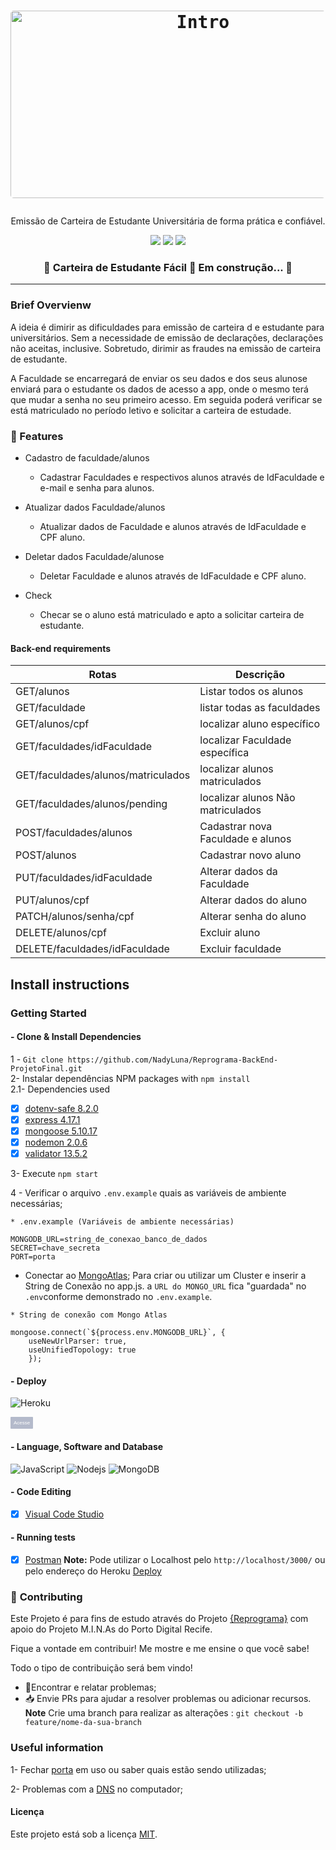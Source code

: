 <h1 align="center">
 
 <p align="center">
  <kbd>
    <img width="600" style="border-radius: 5px" height="300" src="https://imgur.com/9MhsZYN.gif" alt="Intro">
  </kbd>

</h1>

 
 <p align="center"> Emissão de Carteira de Estudante Universitária de forma prática e confiável.</p>
 
<p align="center">
<img src="https://img.shields.io/github/issues/NadyLuna/Reprograma-BackEnd-ProjetoFinal">
 <img src="https://img.shields.io/github/forks/NadyLuna/Reprograma-BackEnd-ProjetoFinal" >  
 <img src="https://img.shields.io/github/stars/NadyLuna/Reprograma-BackEnd-ProjetoFinal" > </p>


 <h3 align="center"> 
	🚧  Carteira de Estudante Fácil 🚀 Em construção...  🚧
</h3>

_____

### Brief Overvienw

  A ideia é dimirir as dificuldades para emissão de carteira d e estudante para universitários. Sem a necessidade de emissão de declarações, declarações não aceitas, inclusive. Sobretudo, dirimir as fraudes na emissão de carteira de estudante.

  A Faculdade se encarregará de enviar os seu dados e dos seus alunose enviará para o estudante os dados de acesso a app, onde o mesmo terá que mudar a senha no seu primeiro acesso. Em seguida poderá verificar se está matriculado no período letivo e solicitar a carteira de estudade.
 
### :checkered_flag: Features 

- Cadastro de faculdade/alunos
   - Cadastrar Faculdades e respectivos alunos através de IdFaculdade e e-mail e senha para alunos.

- Atualizar dados Faculdade/alunos
   - Atualizar dados de Faculdade e alunos através de IdFaculdade e CPF aluno.

- Deletar dados Faculdade/alunose
   - Deletar Faculdade e alunos através de IdFaculdade e CPF aluno.

- Check  
   - Checar se o aluno está matriculado e apto a solicitar carteira de estudante.

#### Back-end requirements
 
| Rotas                                   |  Descrição
| --------------------------------------- | --------------------------------------------|
| GET/alunos                              | Listar todos os alunos                      |
| GET/faculdade                           | listar todas as faculdades                  |
| GET/alunos/cpf                          | localizar aluno específico                  |
| GET/faculdades/idFaculdade              | localizar Faculdade específica              |
| GET/faculdades/alunos/matriculados      | localizar alunos matriculados               |
| GET/faculdades/alunos/pending           | localizar alunos Não matriculados           |
| POST/faculdades/alunos                  | Cadastrar nova Faculdade e alunos           |
| POST/alunos                             | Cadastrar novo aluno                        |
| PUT/faculdades/idFaculdade              | Alterar dados da Faculdade                  |
| PUT/alunos/cpf                          | Alterar dados do aluno                      |
| PATCH/alunos/senha/cpf                  | Alterar senha do aluno                      |
| DELETE/alunos/cpf                       | Excluir aluno                               |
| DELETE/faculdades/idFaculdade           | Excluir faculdade                           |


## **Install instructions**

### Getting Started

#### - Clone & Install Dependencies
1 - `Git clone https://github.com/NadyLuna/Reprograma-BackEnd-ProjetoFinal.git`  
2- Instalar dependências NPM packages with `npm install`  
2.1-  Dependencies used   
- [x] [dotenv-safe 8.2.0](https://https://www.npmjs.com/package/dotenv-safe)  
- [x] [express 4.17.1](https://https://expressjs.com/pt-br/)  
- [x] [mongoose 5.10.17](https://https://mongoosejs.com/docs/)  
- [x] [nodemon 2.0.6](https://https://www.npmjs.com/package/nodemon)
- [x] [validator 13.5.2](https://www.npmjs.com/package/validator)

3- Execute `npm start`

4 -  Verificar o arquivo `.env.example` quais as variáveis de ambiente necessárias;
```
* .env.example (Variáveis de ambiente necessárias)

MONGODB_URL=string_de_conexao_banco_de_dados
SECRET=chave_secreta
PORT=porta
```

- Conectar ao [MongoAtlas](https://www.mongodb.com/cloud/atlas); Para criar ou utilizar um Cluster e inserir a String de Conexão no app.js. a `URL do MONGO_URL` fica "guardada" no `.env`conforme demonstrado no `.env.example`.

``` 
* String de conexão com Mongo Atlas
   
mongoose.connect(`${process.env.MONGODB_URL}`, {
    useNewUrlParser: true,      
    useUnifiedTopology: true
    });
```
#### - Deploy 
![Heroku](https://img.shields.io/badge/Heroku-430098?align=style=flat-square&logo=heroku&logoColor=white)

<a href="https://finalproject-reprograma.herokuapp.com/"><button style="background: #2365; border-radius: 1px; padding: 5px; cursor: pointer; color: #fff; border: none; font-size: 8px;">Acesse</button></a>  


#### - Language, Software and Database

![JavaScript](https://img.shields.io/badge/-JavaScript-black?style=flat-square&logo=javascript)  ![Nodejs](https://img.shields.io/badge/NodeJs-339933.svg?style=flat-square&logo=node.js&logoColor=white)  ![MongoDB](https://img.shields.io/badge/MongoDB-444444.svg?style=flat-square&logo=mongoDB&logoColor=green)

#### - Code Editing
- [x] [Visual Code Studio](https://https://code.visualstudio.com/) 

#### - Running tests

- [x] [Postman](https://www.postman.com/)
  **Note:** Pode utilizar o Localhost pelo `http://localhost/3000/` ou pelo endereço do Heroku <a href="https://finalproject-reprograma.herokuapp.com/">Deploy</a>
</p>

### :handshake: **Contributing**

 Este Projeto é para fins de estudo através do Projeto [{Reprograma}](https://reprograma.com.br/) com apoio do Projeto M.I.N.As do Porto Digital Recife. 
 
 Fique a vontade em contribuir! Me mostre e me ensine o que você sabe!

 Todo o tipo de contribuição será bem vindo!

 -   🐛Encontrar e relatar problemas;
 -   📥 Envie PRs para ajudar a resolver problemas ou adicionar recursos.  
   **Note** Crie  uma branch para realizar as alterações : `git checkout -b feature/nome-da-sua-branch`

 

### Useful information

1- Fechar [porta](https://medium.com/@daniloassis.ti/como-finalizar-um-processo-em-aberto-no-windows-525652152902) em uso ou saber quais estão sendo utilizadas;

2- Problemas com a  [DNS](https://use.opendns.com/) no computador;


#### Licença

Este projeto está sob a licença [MIT](./LICENSE.md).


